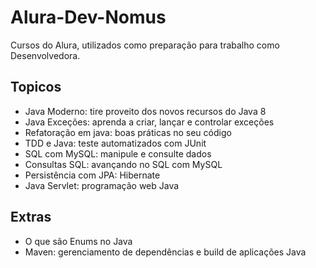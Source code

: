 # Alura-Dev-Nomus
Cursos do Alura, utilizados como preparação para trabalho como Desenvolvedora.

## Topicos 
- Java Moderno: tire proveito dos novos recursos do Java 8
- Java Exceções: aprenda a criar, lançar e controlar exceções
- Refatoração em java: boas práticas no seu código
- TDD e Java: teste automatizados com JUnit 
- SQL com MySQL: manipule e consulte dados
- Consultas SQL: avançando no SQL com MySQL
- Persistência com JPA: Hibernate
- Java Servlet: programação web Java

## Extras
- O que são Enums no Java
- Maven: gerenciamento de dependências e build de aplicações Java
